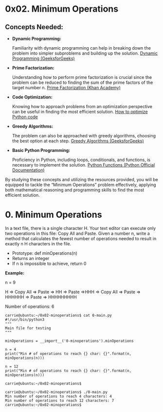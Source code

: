 # 0x02. Minimum Operations

## Concepts Needed:
- **Dynamic Programming:**

    Familiarity with dynamic programming can help in breaking down the problem into simpler subproblems and building up the solution.
[Dynamic Programming (GeeksforGeeks)](https://intranet.alxswe.com/rltoken/l3JYgicNQw2Ue1Kg9jV80Q)
- **Prime Factorization:**

    Understanding how to perform prime factorization is crucial since the problem can be reduced to finding the sum of the prime factors of the target number n.
[Prime Factorization (Khan Academy)](https://intranet.alxswe.com/rltoken/cFcADpVYRCl5pdut-Lemmg)
- **Code Optimization:**

    Knowing how to approach problems from an optimization perspective can be useful in finding the most efficient solution.
[How to optimize Python code](https://intranet.alxswe.com/rltoken/98ZF5bRckUKror6pGJQlHQ)
- **Greedy Algorithms:**

    The problem can also be approached with greedy algorithms, choosing the best option at each step.
[Greedy Algorithms (GeeksforGeeks)](https://intranet.alxswe.com/rltoken/k6-mba0b4nayJi0VqYhKjQ)
- **Basic Python Programming:**

    Proficiency in Python, including loops, conditionals, and functions, is necessary to implement the solution.
[Python Functions (Python Official Documentation)](https://intranet.alxswe.com/rltoken/ao3SJVl4yY1SfugfVa3anw)

By studying these concepts and utilizing the resources provided, you will be equipped to tackle the “Minimum Operations” problem effectively, applying both mathematical reasoning and programming skills to find the most efficient solution.


# 0. Minimum Operations
In a text file, there is a single character H. Your text editor can execute only two operations in this file: Copy All and Paste. Given a number n, write a method that calculates the fewest number of operations needed to result in exactly n H characters in the file.

- Prototype: def minOperations(n)
- Returns an integer
- If n is impossible to achieve, return 0

**Example:**

n = 9

H => Copy All => Paste => HH => Paste =>HHH => Copy All => Paste => HHHHHH => Paste => HHHHHHHHH

Number of operations: 6
```
carrie@ubuntu:~/0x02-minoperations$ cat 0-main.py
#!/usr/bin/python3
"""
Main file for testing
"""

minOperations = __import__('0-minoperations').minOperations

n = 4
print("Min # of operations to reach {} char: {}".format(n, minOperations(n)))

n = 12
print("Min # of operations to reach {} char: {}".format(n, minOperations(n)))

carrie@ubuntu:~/0x02-minoperations$
```
```
carrie@ubuntu:~/0x02-minoperations$ ./0-main.py
Min number of operations to reach 4 characters: 4
Min number of operations to reach 12 characters: 7
carrie@ubuntu:~/0x02-minoperations$
```